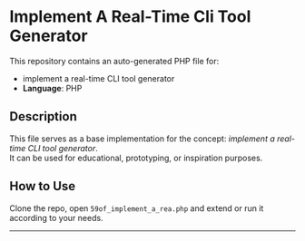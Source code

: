 # Implement A Real-Time Cli Tool Generator

This repository contains an auto-generated PHP file for:

- implement a real-time CLI tool generator
- **Language**: PHP

## Description

This file serves as a base implementation for the concept: *implement a real-time CLI tool generator*.  
It can be used for educational, prototyping, or inspiration purposes.

## How to Use

Clone the repo, open `59of_implement_a_rea.php` and extend or run it according to your needs.

---


